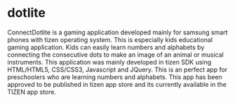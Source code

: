 # dotlite

ConnectDotlite is a gaming application developed mainly for samsung smart phones with tizen operating system.
This is especially kids educational gaming application. Kids can easily learn numbers and alphabets by connecting the consecutive dots to make an image of an animal or musical instruments.
This application was mainly developed in tizen SDK using HTML/HTML5, CSS/CSS3, Javascript and JQuery.
This is an perfect app for preschoolers who are learning numbers and alphabets.
This app has been approved to be published in tizen app store and its currently available in the TIZEN app store.
